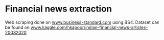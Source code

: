 # Financial news extraction

Web scraping done on www.business-standard.com using BS4. Dataset can be found on www.kaggle.com/hkapoor/indian-financial-news-articles-20032020
